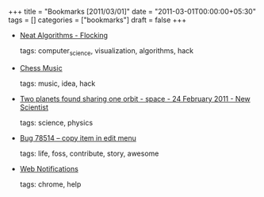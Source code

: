 +++
title = "Bookmarks [2011/03/01]"
date = "2011-03-01T00:00:00+05:30"
tags = []
categories = ["bookmarks"]
draft = false
+++

-   [Neat Algorithms - Flocking](http://harry.me/2011/02/17/neat-algorithms---flocking)

    tags: computer<sub>science</sub>, visualization, algorithms, hack

-   [Chess Music](http://jonathanwstokes.com/2011/02/14/chess-music/)

    tags: music, idea, hack

-   [Two planets found sharing one orbit - space - 24 February 2011 - New Scientist](http://www.newscientist.com/article/dn20160-two-planets-found-sharing-one-orbit.html)

    tags: science, physics

-   [Bug 78514 – copy item in edit menu](https://bugzilla.gnome.org/show_bug.cgi?id=78514#c19)

    tags: life, foss, contribute, story, awesome

-   [Web Notifications](http://dev.w3.org/2006/webapi/WebNotifications/publish/Notifications.html#dfn-cancel)

    tags: chrome, help
